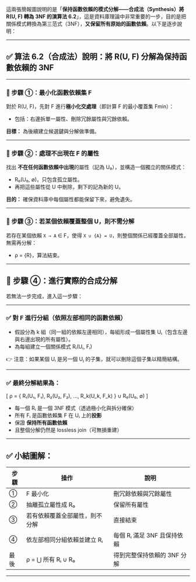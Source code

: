 這兩張簡報圖說明的是「**保持函數依賴的模式分解——合成法（Synthesis）將 R(U, F) 轉為 3NF 的演算法 6.2**」，這是資料庫理論中非常重要的一步，目的是把關係模式轉換為第三范式（3NF），**又保留所有原始的函數依賴**。以下是逐步說明：

---

## ✅ 算法 6.2（合成法）說明：將 R(U, F) 分解為保持函數依賴的 3NF

---

### 🔵 步驟 ①：最小化函數依賴集 F

對於 R(U, F)，先對 F 進行**極小化交處理**（即計算 F 的最小覆蓋集 Fmin）：
- 包括：右邊拆單一屬性、刪除冗餘屬性與冗餘依賴。

**目標：** 為後續建立候選鍵與分解做準備。

---

### 🔵 步驟 ②：處理不出現在 F 的屬性

找出 **不在任何函數依賴中出現**的屬性（記為 U₀），並構造一個獨立的關係模式：
- R₀(U₀, ∅)，只包含孤立屬性。
- 再把這些屬性從 U 中刪除，剩下的記為新的 U。

**目的：** 確保資料庫中每個屬性都能保留下來，避免遺失。

---

### 🔵 步驟 ③：若某個依賴覆蓋整個 U，則不需分解

若存在某個依賴 `X → A` ∈ F，使得 `X ∪ {A} = U`，則整個關係已經覆蓋全部屬性，無需再分解：
- ρ = {R}，算法結束。

---

## 🔵 步驟 ④：進行實際的合成分解

若無法一步完成，進入這一步驟：

---

### ✅ 對 F 進行分組（依照左部相同的函數依賴）

- 假設分為 k 組（同一組的依賴左邊相同），每組形成一個屬性集 Uᵢ（包含左邊與右邊出現的所有屬性）。
- 為每組建立一個關係模式 Rᵢ(Uᵢ, Fᵢ)

👉 注意：如果某個 Uᵢ 是另一個 Uⱼ 的子集，就可以刪除這個子集以精簡結構。

---

### ✅ 最終分解結果為：

\[
ρ = \{ R₁(U₁, F₁), R₂(U₂, F₂), ..., R_k(U_k, F_k) \} ∪ R₀(U₀, ∅)
\]

- 每一個 Rᵢ 是一個 3NF 模式（透過極小化與拆分確保）
- 所有 Fᵢ 是函數依賴集 F 在 Uᵢ 上的**投影**
- 保證 **保持所有函數依賴**
- 且整個分解仍然是 lossless join（可無損重建）

---

## ✅ 小結圖解：

| 步驟 | 操作                              | 說明 |
|------|-----------------------------------|------|
| ①    | F 最小化                           | 刪冗餘依賴與冗餘屬性 |
| ②    | 抽離孤立屬性成 R₀                | 保留所有屬性 |
| ③    | 若有依賴覆蓋全部屬性，則不分解     | 直接結束 |
| ④    | 依左部相同分組依賴並建立 Rᵢ      | 每個 Rᵢ 滿足 3NF 且保持依賴 |
| 最後 | ρ = ⋃ 所有 Rᵢ ∪ R₀                | 得到完整保持依賴的 3NF 分解 |

---
